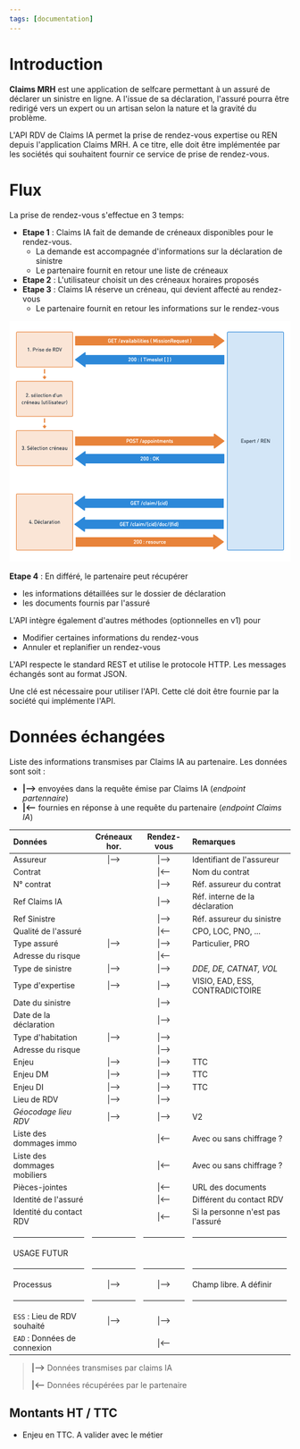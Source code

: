 ```yaml
---
tags: [documentation]
---
```


# Introduction

**Claims MRH** est une application de selfcare permettant à un assuré de déclarer un sinistre en ligne.
A l'issue de sa déclaration, l'assuré pourra être redirigé vers un expert ou un artisan selon la nature et la gravité du problème.

L'API RDV de Claims IA permet la prise de rendez-vous expertise ou REN depuis l'application Claims MRH. A ce titre, elle doit être implémentée par les sociétés qui souhaitent fournir ce service de prise de rendez-vous.

# Flux

La prise de rendez-vous s'effectue en 3 temps:

-   **Etape 1** : Claims IA fait de demande de créneaux disponibles pour le rendez-vous.
    -   La demande est accompagnée d'informations sur la déclaration de sinistre
    -   Le partenaire fournit en retour une liste de créneaux
-   **Etape 2** : L'utilisateur choisit un des créneaux horaires proposés
-   **Etape 3** : Claims IA réserve un créneau, qui devient affecté au rendez-vous
    -   Le partenaire fournit en retour les informations sur le rendez-vous

![Flux normal](../assets/images/flux2.png "Flux normal")

**Etape 4** : En différé, le partenaire peut récupérer

-   les informations détaillées sur le dossier de déclaration
-   les documents fournis par l'assuré

L'API intègre également d'autres méthodes (optionnelles en v1) pour

-   Modifier certaines informations du rendez-vous
-   Annuler et replanifier un rendez-vous

L'API respecte le standard REST et utilise le protocole HTTP. Les messages échangés sont au format JSON.

Une clé est nécessaire pour utiliser l'API. Cette clé doit être fournie par la société qui implémente l'API.

# Données échangées

Liste des informations transmises par Claims IA au partenaire.
Les données sont soit :

-   **\|––>** envoyées dans la requête émise par Claims IA (_endpoint partennaire_)
-   **\|&lt;––** fournies en réponse à une requête du partenaire (_endpoint Claims IA_)

| Données                      | Créneaux hor. | Rendez-vous | Remarques                         |
| :--------------------------- | :-----------: | :---------: | :-------------------------------- |
| Assureur                     |     \|––>     |    \|––>    | Identifiant de l'assureur         |
| Contrat                      |               |   \|&lt;––  | Nom du contrat                    |
| N° contrat                   |               |    \|––>    | Réf. assureur du contrat          |
| Ref Claims IA                |               |    \|––>    | Réf. interne de la déclaration    |
| Ref Sinistre                 |               |    \|––>    | Réf. assureur du sinistre         |
| Qualité de l'assuré          |               |   \|&lt;––  | CPO, LOC, PNO, ...                |
| Type assuré                  |     \|-->     |    \|-->    | Particulier, PRO                  |
| Adresse du risque            |               |   \|&lt;––  |                                   |
| Type de sinistre             |     \|––>     |    \|––>    | _DDE, DE, CATNAT, VOL_            |
| Type d'expertise             |     \|––>     |    \|––>    | VISIO, EAD, ESS, CONTRADICTOIRE   |
| Date du sinistre             |               |    \|––>    |                                   |
| Date de la déclaration       |               |    \|––>    |                                   |
| Type d'habitation            |     \|––>     |    \|––>    |                                   |
| Adresse du risque            |               |    \|––>    |                                   |
| Enjeu                        |     \|––>     |    \|––>    | TTC                               |
| Enjeu DM                     |     \|––>     |    \|––>    | TTC                               |
| Enjeu DI                     |     \|––>     |    \|––>    | TTC                               |
| Lieu de RDV                  |     \|––>     |    \|––>    |                                   |
| _Géocodage lieu RDV_         |     \|––>     |    \|––>    | V2                                |
| Liste des dommages immo      |               |   \|&lt;––  | Avec ou sans chiffrage ?          |
| Liste des dommages mobiliers |               |   \|&lt;––  | Avec ou sans chiffrage ?          |
| Pièces-jointes               |               |   \|&lt;––  | URL des documents                 |
| Identité de l'assuré         |               |   \|&lt;––  | Différent du contact RDV          |
| Identité du contact RDV      |               |   \|&lt;––  | Si la personne n'est pas l'assuré |
| <hr>                         |      <hr>     |     <hr>    | <hr>                              |
| USAGE FUTUR                  |               |             |                                   |
| <hr>                         |      <hr>     |     <hr>    | <hr>                              |
| Processus                    |     \|––>     |    \|––>    | Champ libre. A définir            |
| <hr>                         |      <hr>     |     <hr>    | <hr>                              |
| `ESS` : Lieu de RDV souhaité |     \|––>     |    \|––>    |                                   |
| `EAD` : Données de connexion |               |   \|&lt;––  |                                   |

> **\|––>** Données transmises par claims IA
>
> **\|&lt;––** Données récupérées par le partenaire

## Montants HT / TTC

-   Enjeu en TTC. A valider avec le métier
